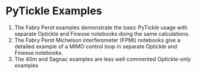 # PyTickle Examples

1. The Fabry Perot examples demonstrate the basic PyTickle usage with separate Optickle and Finesse notebooks doing the same calculations.
2. The Fabry Perot Michelson interferometer (FPMI) notebooks give a detailed example of a MIMO control loop in separate Optickle and Finesse notebooks.
3. The 40m and Sagnac examples are less well commented Optickle-only examples
